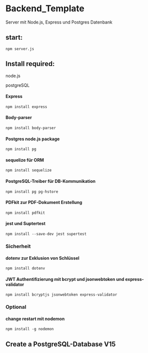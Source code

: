 # Backend_Template
Server mit Node.js, Express und Postgres Datenbank

## start:
    npm server.js 

## Install required:
node.js

postgreSQL

#### Express
    npm install express
#### Body-parser
    npm install body-parser
#### Postgres node.js package 
    npm install pg

#### sequelize für ORM
    npm install sequelize
#### PostgreSQL-Treiber für DB-Kommunikation
    npm install pg pg-hstore
#### PDFkit zur PDF-Dokument Erstellung 
    npm install pdfkit
#### jest und Suptertest
    npm install --save-dev jest supertest

### Sicherheit

#### dotenv zur Exklusion von Schlüssel
    npm install dotenv

#### JWT Authentifizierung mit bcrypt und jsonwebtoken und express-validator
    npm install bcryptjs jsonwebtoken express-validator

### Optional    
#### change restart mit nodemon
    npm install -g nodemon

## Create a PostgreSQL-Database V15

